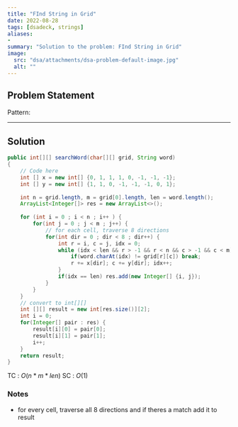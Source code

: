 ```yaml
---
title: "FInd String in Grid"
date: 2022-08-28
tags: [dsadeck, strings]
aliases:
- 
summary: "Solution to the problem: FInd String in Grid"
image:
  src: "dsa/attachments/dsa-problem-default-image.jpg"
  alt: ""
---
```


## Problem Statement


Pattern: 

---

## Solution
``` java
public int[][] searchWord(char[][] grid, String word)
{
	// Code here
	int [] x = new int[] {0, 1, 1, 1, 0, -1, -1, -1};
	int [] y = new int[] {1, 1, 0, -1, -1, -1, 0, 1};
	
	int n = grid.length, m = grid[0].length, len = word.length();
	ArrayList<Integer[]> res = new ArrayList<>();
	
	for (int i = 0 ; i < n ; i++ ) {
		for(int j = 0 ; j < m ; j++) {
			// for each cell, traverse 8 directions
			for(int dir = 0 ; dir < 8 ; dir++) {
				int r = i, c = j, idx = 0;
				while (idx < len && r > -1 && r < n && c > -1 && c < m) {
					if(word.charAt(idx) != grid[r][c]) break;
					r += x[dir]; c += y[dir]; idx++;
				}
				if(idx == len) res.add(new Integer[] {i, j});
			}
		}
	}
	// convert to int[][]
	int [][] result = new int[res.size()][2];
	int i = 0;
	for(Integer[] pair : res) {
		result[i][0] = pair[0];
		result[i][1] = pair[1];
		i++;
	}
	return result;
}
```
TC : $O(n*m*len)$
SC : $O(1)$

### Notes
- for every cell, traverse all 8 directions and if theres a match add it to result




